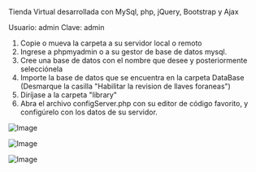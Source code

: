 Tienda Virtual desarrollada con MySql, php, jQuery, Bootstrap y Ajax

Usuario: admin
Clave: admin

1. Copie o mueva la carpeta a su servidor local o remoto
2. Ingrese a phpmyadmin o a su gestor de base de datos mysql.
3. Cree una base de datos con el nombre que desee y posteriormente selecciónela
4. Importe la base de datos que se encuentra en la carpeta DataBase (Desmarque la casilla "Habilitar la revision de llaves foraneas")
5. Diríjase a la carpeta "library"
6. Abra el archivo configServer.php con su editor de código favorito, y configúrelo con los datos de su servidor.

![Image](https://github.com/user-attachments/assets/d1634a41-7287-4a98-93fb-4c00bc2e7059)

![Image](https://github.com/user-attachments/assets/e643df0c-98fe-41b7-bb40-0704bc336b01)

![Image](https://github.com/user-attachments/assets/7c2c6bcf-d9a9-4253-bbee-e894126319e6)
